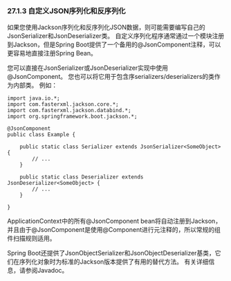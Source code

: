 ### 27.1.3 自定义JSON序列化和反序列化

如果您使用Jackson序列化和反序列化JSON数据，则可能需要编写自己的JsonSerializer和JsonDeserializer类。 自定义序列化程序通常通过一个模块注册到Jackson，但是Spring Boot提供了一个备用的@JsonComponent注释，可以更容易地直接注册Spring Bean。

您可以直接在JsonSerializer或JsonDeserializer实现中使用@JsonComponent。 您也可以将它用于包含序serializers/deserializers的类作为内部类。 例如：

```
import java.io.*;
import com.fasterxml.jackson.core.*;
import com.fasterxml.jackson.databind.*;
import org.springframework.boot.jackson.*;

@JsonComponent
public class Example {

    public static class Serializer extends JsonSerializer<SomeObject> {
        // ...
    }

    public static class Deserializer extends JsonDeserializer<SomeObject> {
        // ...
    }

}
```

ApplicationContext中的所有@JsonComponent bean将自动注册到Jackson，并且由于@JsonComponent是使用@Component进行元注释的，所以常规的组件扫描规则适用。

Spring Boot还提供了JsonObjectSerializer和JsonObjectDeserializer基类，它们在序列化对象时为标准的Jackson版本提供了有用的替代方法。 有关详细信息，请参阅Javadoc。


